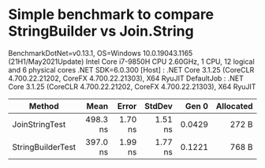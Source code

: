 # Simple benchmark to compare StringBuilder vs Join.String

BenchmarkDotNet=v0.13.1, OS=Windows 10.0.19043.1165 (21H1/May2021Update)
Intel Core i7-9850H CPU 2.60GHz, 1 CPU, 12 logical and 6 physical cores
.NET SDK=6.0.300
  [Host]     : .NET Core 3.1.25 (CoreCLR 4.700.22.21202, CoreFX 4.700.22.21303), X64 RyuJIT
  DefaultJob : .NET Core 3.1.25 (CoreCLR 4.700.22.21202, CoreFX 4.700.22.21303), X64 RyuJIT


|            Method |     Mean |   Error |  StdDev |  Gen 0 | Allocated |
|------------------ |---------:|--------:|--------:|-------:|----------:|
|    JoinStringTest | 498.3 ns | 1.70 ns | 1.51 ns | 0.0429 |     272 B |
| StringBuilderTest | 397.0 ns | 1.99 ns | 1.77 ns | 0.1221 |     768 B |